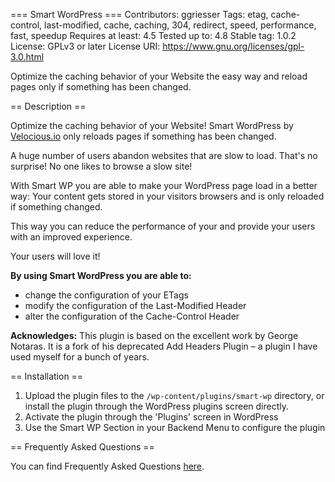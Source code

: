 === Smart WordPress ===
Contributors: ggriesser
Tags: etag, cache-control, last-modified, cache, caching, 304, redirect, speed, performance, fast, speedup
Requires at least: 4.5
Tested up to: 4.8
Stable tag: 1.0.2
License: GPLv3 or later
License URI: https://www.gnu.org/licenses/gpl-3.0.html

Optimize the caching behavior of your Website the easy way and reload pages only if something has been changed.

== Description ==

Optimize the caching behavior of your Website! Smart WordPress by [Velocious.io](https://www.velocious.io/ "Smart WordPress FAQs") only reloads pages if something has been changed.

A huge number of users abandon websites that are slow to load. That's no surprise! No one likes to browse a slow site!

With Smart WP you are able to make your WordPress page load in a better way: Your content gets stored in your visitors browsers and is only reloaded if something changed.

This way you can reduce the performance of your and provide your users with an improved experience.

Your users will love it!

**By using Smart WordPress you are able to:**

* change the configuration of your ETags
* modify the configuration of the Last-Modified Header
* alter the configuration of the Cache-Control Header

**Acknowledges:** This plugin is based on the excellent work by George Notaras. It is a fork of his deprecated Add Headers Plugin – a plugin I have used myself for a bunch of years.

== Installation ==

1. Upload the plugin files to the `/wp-content/plugins/smart-wp` directory, or install the plugin through the WordPress plugins screen directly.
2. Activate the plugin through the 'Plugins' screen in WordPress
3. Use the Smart WP Section in your Backend Menu to configure the plugin

== Frequently Asked Questions ==

You can find Frequently Asked Questions [here](https://www.velocious.io/plugins/smart-wordpress/faq/ "Smart WordPress FAQs").
